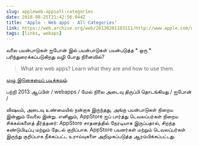 ```yaml
---
slug: appleweb-appsall-categories
date: 2018-08-25T21:42:56.044Z
title: 'Apple - Web apps - All Categories'
link: https://web.archive.org/web/20130201183111/http://www.apple.com/webapps/
tags: [links, webaps]
---
```

வலை பயன்பாடுகள் ஐபோன் இல் பயன்பாடுகள் பயன்படுத்த * ஒரு * பரிந்துரைக்கப்படுகிறது வழி போது நினைவில்?

> What are web apps?
> Learn what they are and&#x00a0;how to use them.


[முழு இடுகையைப் படிக்கவும்](https://web.archive.org/web/20130201183111/http://www.apple.com/webapps/).

பற்றி 2013 ஆப்பிள் / webapps / மேல் நிலை அடைவு திருப்பி தொடங்கியது / ஐபோன் /

விஷயம், அடைவு உண்மையில் நன்றாக இருந்தது, அங்கு பயன்பாடுகள் நிறைய இன்னும் வேலை இன்று. எனினும், AppStore ஐப் பார்த்து டெவலப்பர்கள் நிறைய சிக்கல்களைத் தீர்த்தனர்: AppStore சாதனத்தில் நேரடியாக இருப்பதால், சிறந்த கண்டுபிடிப்பு மற்றும் தேடல் குறிப்பாக. AppStore பயனர்கள் மற்றும் டெவலப்பர்கள் இருந்து குறிப்பாக நீக்கப்பட்ட உராய்வுகளை அறிமுகப்படுத்த ஆரம்பிக்கப்பட்டது.
